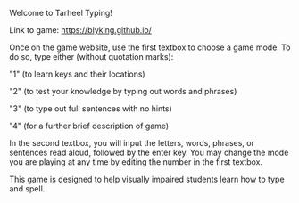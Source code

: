 Welcome to Tarheel Typing!

Link to game: https://blyking.github.io/

Once on the game website, use the first textbox to choose a game mode. To do so, type either (without quotation marks):  

"1" (to learn keys and their locations)  

"2" (to test your knowledge by typing out words and phrases)  

"3" (to type out full sentences with no hints)

"4" (for a further brief description of game)

In the second textbox, you will input the letters, words, phrases, or sentences read aloud, followed by the enter key. You may change the mode you are playing at any time by editing the number in the first textbox.

This game is designed to help visually impaired students learn how to type and spell.
